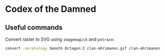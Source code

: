 # Codex of the Damned

## Useful commands

Convert raster to SVG using `imagemagick` and `potrace`:

```bash
convert -morphology Smooth Octagon:2 clan-ahrimanes.gif clan-ahrimanes.svg
```
